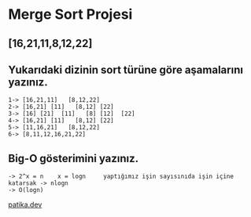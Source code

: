 # Merge Sort Projesi

## [16,21,11,8,12,22]

## Yukarıdaki dizinin sort türüne göre aşamalarını yazınız.

    1-> [16,21,11]   [8,12,22]
    2-> [16,21] [11]   [8,12] [22]
    3-> [16] [21]  [11]   [8] [12]  [22]
    4-> [16,21] [11]   [8,12] [22]
    5-> [11,16,21]   [8,12,22]
    6-> [8,11,12,16,21,22]

## Big-O gösterimini yazınız.

    -> 2^x = n    x = logn     yaptığımız işin sayısınıda işin içine katarsak -> nlogn
    -> O(logn)


[patika.dev](https://app.patika.dev/)
